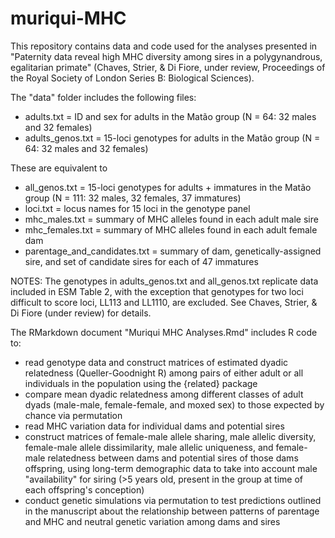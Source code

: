 # muriqui-MHC

This repository contains data and code used for the analyses presented in "Paternity data reveal high MHC diversity among sires in a polygynandrous, egalitarian primate" (Chaves, Strier, & Di Fiore, under review, Proceedings of the Royal Society of London Series B: Biological Sciences).

The "data" folder includes the following files:
- adults.txt = ID and sex for adults in the Matão group (N = 64: 32 males and 32 females)
- adults_genos.txt = 15-loci genotypes for adults in the Matão group (N = 64: 32 males and 32 females)

These are equivalent to 

- all_genos.txt = 15-loci genotypes for adults + immatures in the Matão group (N = 111: 32 males, 32 females, 37 immatures)
- loci.txt = locus names for 15 loci in the genotype panel
- mhc_males.txt = summary of MHC alleles found in each adult male sire
- mhc_females.txt = summary of MHC alleles found in each adult female dam
- parentage_and_candidates.txt = summary of dam, genetically-assigned sire, and set of candidate sires for each of 47 immatures

NOTES: The genotypes in adults_genos.txt and all_genos.txt replicate data included in ESM Table 2, with the exception that genotypes for two loci difficult to score loci, LL113 and LL1110, are excluded. See Chaves, Strier, & Di Fiore (under review) for details.

The RMarkdown document "Muriqui MHC Analyses.Rmd" includes R code to:
- read genotype data and construct matrices of estimated dyadic relatedness (Queller-Goodnight R) among pairs of either adult or all individuals in the population using the {related} package
- compare mean dyadic relatedness among different classes of adult dyads (male-male, female-female, and moxed sex) to those expected by chance via permutation
- read MHC variation data for individual dams and potential sires
- construct matrices of female-male allele sharing, male allelic diversity, female-male allele dissimilarity, male allelic uniqueness, and female- male relatedness between dams and potential sires of those dams offspring, using long-term demographic data to take into account male "availability" for siring (>5 years old, present in the group at time of each offspring's conception)
- conduct genetic simulations via permutation to test predictions outlined in the manuscript about the relationship between patterns of parentage and MHC and neutral genetic variation among dams and sires

